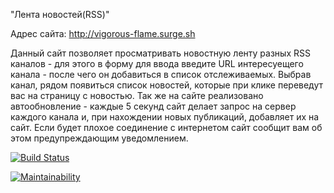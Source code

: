 "Лента новостей(RSS)"

Адрес сайта: <a target="_blank" href="http://vigorous-flame.surge.sh">http://vigorous-flame.surge.sh<a>

Данный сайт позволяет просматривать новостную ленту разных RSS каналов - для этого в форму для ввода введите URL интересуещего канала - после чего он добавиться в список отслеживаемых. Выбрав канал, рядом появиться список новостей, которые при клике переведут вас на страницу с новостью. Так же на сайте реализовано автообновление - каждые 5 секунд сайт делает запрос на сервер каждого канала и, при нахождении новых публикаций, добавляет их на сайт. Если будет плохое соединение с интернетом сайт сообщит вам об этом предупреждающим уведомлением.

[![Build Status](https://travis-ci.org/Taratonof/frontend-project-lvl3.svg?branch=master)](https://travis-ci.org/Taratonof/frontend-project-lvl3)

[![Maintainability](https://api.codeclimate.com/v1/badges/3e9f156fb2402e936220/maintainability)](https://codeclimate.com/github/Taratonof/frontend-project-lvl3/maintainability)